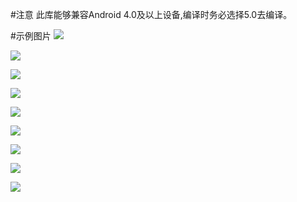 #注意
此库能够兼容Android 4.0及以上设备,编译时务必选择5.0去编译。

#示例图片
![](https://github.com/Xamarin-Cn/MaterialDialogs/blob/master/img/1.jpg)

![](https://github.com/Xamarin-Cn/MaterialDialogs/blob/master/img/2.jpg)

![](https://github.com/Xamarin-Cn/MaterialDialogs/blob/master/img/3.jpg)

![](https://github.com/Xamarin-Cn/MaterialDialogs/blob/master/img/4.jpg)

![](https://github.com/Xamarin-Cn/MaterialDialogs/blob/master/img/5.jpg)

![](https://github.com/Xamarin-Cn/MaterialDialogs/blob/master/img/6.jpg)

![](https://github.com/Xamarin-Cn/MaterialDialogs/blob/master/img/7.jpg)

![](https://github.com/Xamarin-Cn/MaterialDialogs/blob/master/img/8.jpg)

![](https://github.com/Xamarin-Cn/MaterialDialogs/blob/master/img/9.jpg)
